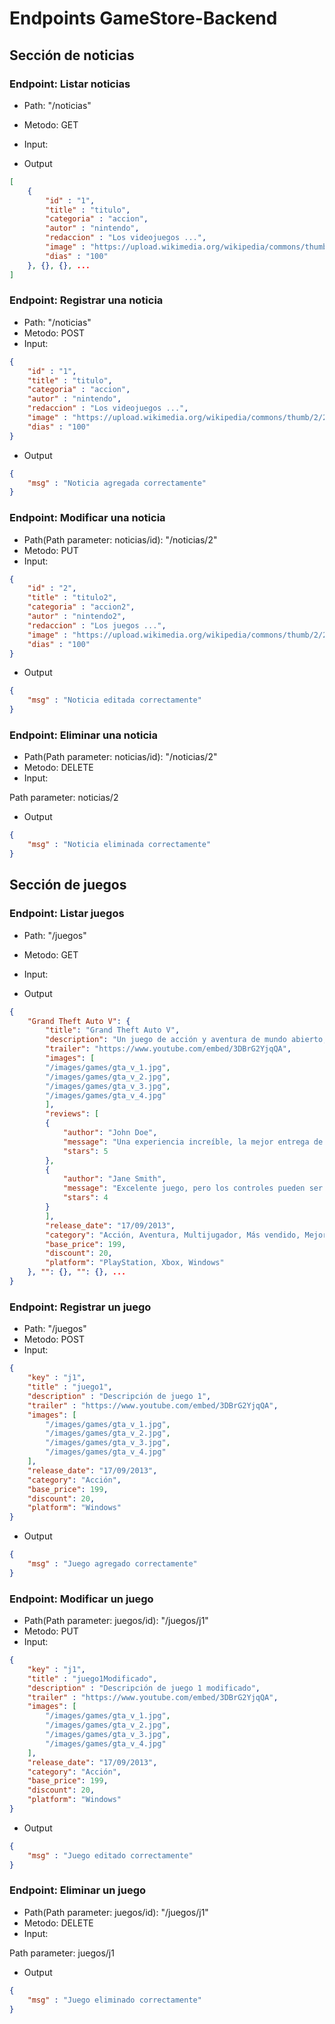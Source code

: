 # Endpoints GameStore-Backend

## Sección de noticias

### Endpoint: Listar noticias

- Path: "/noticias"
- Metodo: GET
- Input:

- Output

```json
[
    {
        "id" : "1",
        "title" : "titulo",
        "categoria" : "accion",
        "autor" : "nintendo",
        "redaccion" : "Los videojuegos ...",
        "image" : "https://upload.wikimedia.org/wikipedia/commons/thumb/2/2f/Google_2015_logo.svg/1200px-Google_2015_logo.svg.png",
        "dias" : "100"
    }, {}, {}, ...
]
```

### Endpoint: Registrar una noticia

- Path: "/noticias"
- Metodo: POST
- Input:

```json
{
    "id" : "1",
    "title" : "titulo",
    "categoria" : "accion",
    "autor" : "nintendo",
    "redaccion" : "Los videojuegos ...",
    "image" : "https://upload.wikimedia.org/wikipedia/commons/thumb/2/2f/Google_2015_logo.svg/1200px-Google_2015_logo.svg.png",
    "dias" : "100"
}
```

- Output

```json
{
    "msg" : "Noticia agregada correctamente"
}
```

### Endpoint: Modificar una noticia

- Path(Path parameter: noticias/id): "/noticias/2"
- Metodo: PUT
- Input:

```json
{
    "id" : "2",
    "title" : "titulo2",
    "categoria" : "accion2",
    "autor" : "nintendo2",
    "redaccion" : "Los juegos ...",
    "image" : "https://upload.wikimedia.org/wikipedia/commons/thumb/2/2f/Google_2015_logo.svg/1200px-Google_2015_logo.svg.png",
    "dias" : "100"
}
```

- Output

```json
{
    "msg" : "Noticia editada correctamente"
}
```

### Endpoint: Eliminar una noticia

- Path(Path parameter: noticias/id): "/noticias/2"
- Metodo: DELETE
- Input:

Path parameter: noticias/2

- Output

```json
{
    "msg" : "Noticia eliminada correctamente"
}
```

## Sección de juegos

### Endpoint: Listar juegos

- Path: "/juegos"
- Metodo: GET
- Input:

- Output

```json
{
    "Grand Theft Auto V": {
        "title": "Grand Theft Auto V",
        "description": "Un juego de acción y aventura de mundo abierto, donde puedes explorar una ciudad ficticia, cometer crímenes y vivir aventuras con diferentes personajes.",
        "trailer": "https://www.youtube.com/embed/3DBrG2YjqQA",
        "images": [
        "/images/games/gta_v_1.jpg",
        "/images/games/gta_v_2.jpg",
        "/images/games/gta_v_3.jpg",
        "/images/games/gta_v_4.jpg"
        ],
        "reviews": [
        {
            "author": "John Doe",
            "message": "Una experiencia increíble, la mejor entrega de la saga GTA.",
            "stars": 5
        },
        {
            "author": "Jane Smith",
            "message": "Excelente juego, pero los controles pueden ser mejorados.",
            "stars": 4
        }
        ],
        "release_date": "17/09/2013",
        "category": "Acción, Aventura, Multijugador, Más vendido, Mejor valorado",
        "base_price": 199,
        "discount": 20,
        "platform": "PlayStation, Xbox, Windows"
    }, "": {}, "": {}, ...
}
```

### Endpoint: Registrar un juego

- Path: "/juegos"
- Metodo: POST
- Input:

```json
{
    "key" : "j1",
    "title" : "juego1",
    "description" : "Descripción de juego 1",
    "trailer" : "https://www.youtube.com/embed/3DBrG2YjqQA",
    "images": [
        "/images/games/gta_v_1.jpg",
        "/images/games/gta_v_2.jpg",
        "/images/games/gta_v_3.jpg",
        "/images/games/gta_v_4.jpg"
    ],
    "release_date": "17/09/2013",
    "category": "Acción",
    "base_price": 199,
    "discount": 20,
    "platform": "Windows"
}
```

- Output

```json
{
    "msg" : "Juego agregado correctamente"
}
```

### Endpoint: Modificar un juego

- Path(Path parameter: juegos/id): "/juegos/j1"
- Metodo: PUT
- Input:

```json
{
    "key" : "j1",
    "title" : "juego1Modificado",
    "description" : "Descripción de juego 1 modificado",
    "trailer" : "https://www.youtube.com/embed/3DBrG2YjqQA",
    "images": [
        "/images/games/gta_v_1.jpg",
        "/images/games/gta_v_2.jpg",
        "/images/games/gta_v_3.jpg",
        "/images/games/gta_v_4.jpg"
    ],
    "release_date": "17/09/2013",
    "category": "Acción",
    "base_price": 199,
    "discount": 20,
    "platform": "Windows"
}
```

- Output

```json
{
    "msg" : "Juego editado correctamente"
}
```

### Endpoint: Eliminar un juego

- Path(Path parameter: juegos/id): "/juegos/j1"
- Metodo: DELETE
- Input:

Path parameter: juegos/j1

- Output

```json
{
    "msg" : "Juego eliminado correctamente"
}
```